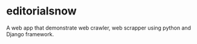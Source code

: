 # editorialsnow

A web app that demonstrate web crawler, web scrapper using python and Django framework.

